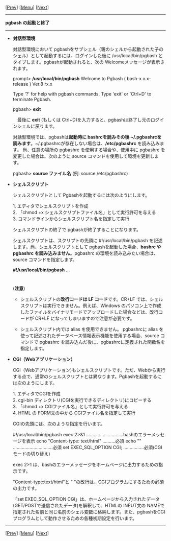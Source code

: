 \[[Prev](../usage-j.md)\] \[[Menu](../usage-j.md)\] \[[Next](./usage02-j.md)\]

* * *

**pgbash の起動と終了**  

* * *

  

*   **対話型環境**  
      
    対話型環境において pgbashをサブシェル（親のシェルから起動された子のシェル）として起動するには、ログインした後に /usr/local/bin/pgbash とタイプします。pgbashが起動されると、次の Welcomeメッセージが表示されます。  
      
    
      prompt> **/usr/local/bin/pgbash**
      Welcome to Pgbash ( bash-x.x.x-release ) Ver.8 rx.x
    
      Type '?'  for help with pgbash commands.
      Type 'exit' or 'Ctrl+D' to terminate Pgbash.
    
      pgbash> **exit**
    
      
    　最後に **exit** (もしくは Ctrl+D)を入力すると、pgbashは終了し元のログインシェルに戻ります。  
      
    対話型環境では、pgbashは**起動時に bashrcを読みその後 ~/.pgbashrcを読みます**。~/.pgbashrcが存在しない場合は、**/etc/pgbashrc** を読み込みます。 尚、任意の場所の pgbashrc を使用する場合や、使用中に pgbashrc を変更した場合は、次のように source コマンドを使用して環境を更新します。  
      
    pgbash> **source ファイル名** (例: source /etc/pgbashrc)  
      
    
*   **シェルスクリプト**  
      
    シェルスクリプトとして Pgbashを起動するには次のようにします。  
      
    1\. エディタでシェルスクリプトを作成  
    2\. 「chmod +x シェルスクリプトファイル名」として実行許可を与える  
    3\. コマンドラインからシェルスクリプト名を指定して実行  
      
    シェルスクリプトの終了で pgbashが終了することになります。  
      
    シェルスクリプトは、スクリプトの先頭に #!/usr/local/bin/pgbash を記述します。尚、シェルスクリプトとして pgbashを起動した場合、**bashrc や pgbashrc を読み込みません**。pgbashrc の環境を読み込みたい場合は、source コマンドを指定します。  
      
    
    **#!/usr/local/bin/pgbash** 
    ...
    #
    
      
    (**注意**)  
    
    *   シェルスクリプトの**改行コードは LF コード**です。CR+LF では、シェルスクリプトは実行できません。例えば、Windows のパソコン上で作成したファイルをバイナリモードでアップロードした場合などは、改行コードが CR+LF になってしまいますので注意が必要です。  
          
        
    *   シェルスクリプト内では alias を使用できません。 pgbashrcに alias を使って記述されたデータベース情報表示機能を使用する場合、source コマンドで pgbashrc を読み込んだ後に、pgbashrcに定義された関数名を指定します。  
        
    
      
    
*   **CGI（Webアプリケーション）**  
      
    CGI（Webアプリケーション)もシェルスクリプトです。ただ、Webから実行する点で、通常のシェルスクリプトとは異なります。Pgbashを起動するには次のようにします。  
      
    1\. エディタでCGIを作成  
    2\. cgi-bin ディレクトリ(CGIを実行できるディレクトリ)にコピーする  
    3\. 「chmod +x CGIファイル名」として実行許可を与える  
    4\. HTML の FORM文の中から CGIファイル名を指定して実行  
      
    CGIの先頭には、次のような指定を行います。  
      
    
    #!/usr/local/bin/pgbash 
    exec 2>&1   .............................bashのエラーメッセージを表示
    echo "Content-type: text/html" ..........必須
    echo ""   ...............................必須
    set EXEC\_SQL\_OPTION CGI; ................必須(CGIモードの切り替え) 
    
      
    exec 2>1 は、bashのエラーメッセージをホームページに出力するための指示です。  
      
    "Content-type:text/html"と " "の改行は、CGIプログラムにするための必須の出力です。  
      
    「set EXEC\_SQL\_OPTION CGI」は、ホームページから入力されたデータ(GET/POSTで送信されたデータ)を解釈して、HTMLの INPUT文の NAMEで指定された名前と同じ名前のシェル変数に格納します。また、pgbashをCGIプログラムとして動作させるための各種初期設定を行います。  
    

* * *

\[[Prev](../usage-j.md)\] \[[Menu](../usage-j.md)\] \[[Next](./usage02-j.md)\]
